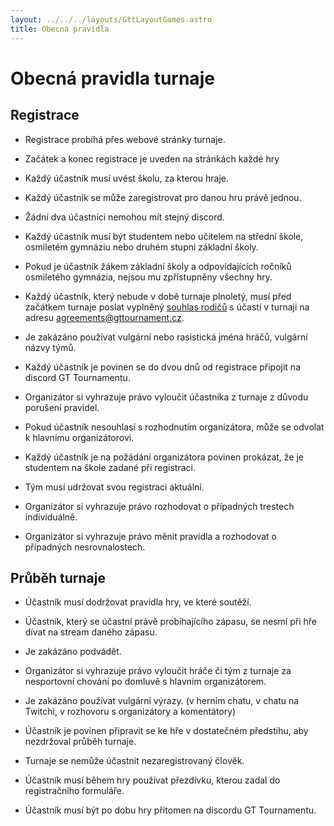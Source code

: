 ```yaml
---
layout: ../../../layouts/GttLayoutGames.astro
title: Obecná pravidla
---
```

# Obecná pravidla turnaje

## Registrace

- Registrace probíhá přes webové stránky turnaje.

- Začátek a konec registrace je uveden na stránkách každé hry

- Každý účastník musí uvést školu, za kterou hraje.

- Každý účastník se může zaregistrovat pro danou hru právě jednou.

- Žádní dva účastníci nemohou mít stejný discord.

- Každý účastník musí být studentem nebo učitelem na střední škole, osmiletém gymnáziu nebo druhém stupni základní školy.

- Pokud je účastník žákem základní školy a odpovídajících ročníků osmiletého gymnázia, nejsou mu zpřístupněny všechny hry.

- Každý účastník, který nebude v době turnaje plnoletý, musí před začátkem turnaje poslat vyplněný [souhlas rodičů](https://gttournament.cz/file/parentAgr2024.pdf) s účastí v turnaji na adresu agreements@gttournament.cz.

- Je zakázáno používat vulgární nebo rasistická jména hráčů, vulgární názvy týmů.

- Každý účastník je povinen se do dvou dnů od registrace připojit na discord GT Tournamentu.

- Organizátor si vyhrazuje právo vyloučit účastníka z turnaje z důvodu porušení pravidel.

- Pokud účastník nesouhlasí s rozhodnutím organizátora, může se odvolat k hlavnímu organizátorovi.

- Každý účastník je na požádání organizátora povinen prokázat, že je studentem na škole zadané při registraci.

- Tým musí udržovat svou registraci aktuální.

- Organizátor si vyhrazuje právo rozhodovat o případných trestech individuálně.

- Organizátor si vyhrazuje právo měnit pravidla a rozhodovat o případných nesrovnalostech.

## Průběh turnaje

- Účastník musí dodržovat pravidla hry, ve které soutěží.

- Účastník, který se účastní právě probíhajícího zápasu, se nesmí při hře dívat na stream daného zápasu.

- Je zakázáno podvádět.

- Organizátor si vyhrazuje právo vyloučit hráče či tým z turnaje za nesportovní chování po domluvě s hlavním organizátorem.

- Je zakázáno používat vulgární výrazy. (v herním chatu, v chatu na Twitchi, v rozhovoru s organizátory a komentátory)

- Účastník je povinen připravit se ke hře v dostatečném předstihu, aby nezdržoval průběh turnaje.

- Turnaje se nemůže účastnit nezaregistrovaný člověk.

- Účastník musí během hry používat přezdívku, kterou zadal do registračního formuláře.

- Účastník musí být po dobu hry přítomen na discordu GT Tournamentu.
